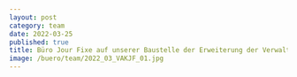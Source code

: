 ```yaml
---
layout: post
category: team
date: 2022-03-25
published: true
title: Büro Jour Fixe auf unserer Baustelle der Erweiterung der Verwaltungsakademie in Berlin-Moabit im März 2022.
image: /buero/team/2022_03_VAKJF_01.jpg
---
```

